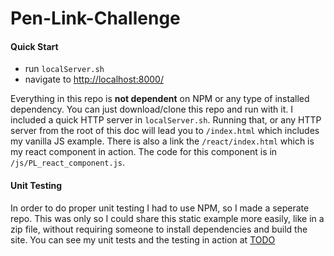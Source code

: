 # Pen-Link-Challenge

#### Quick Start
* run `localServer.sh`
* navigate to [http://localhost:8000/](http://localhost:8000/)

Everything in this repo is **not dependent** on NPM or any type of installed dependency. You can just download/clone this repo and run with it. I included a quick HTTP server in `localServer.sh`. Running that, or any HTTP server from the root of this doc will lead you to `/index.html` which includes my vanilla JS example. There is also a link the `/react/index.html` which is my react component in action. The code for this component is in `/js/PL_react_component.js`. 

#### Unit Testing
In order to do proper unit testing I had to use NPM, so I made a seperate repo. This was only so I could share this static example more easily, like in a zip file, without requiring someone to install dependencies and build the site. You can see my unit tests and the testing in action at [TODO](/)
